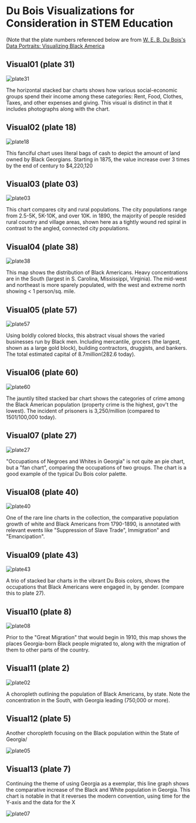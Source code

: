 # Du Bois Visualizations for Consideration in STEM Education

(Note that the plate numbers referenced below are from [W. E. B. Du Bois's Data Portraits: Visualizing Black America](https://papress.com/products/w-e-b-du-boiss-data-portraits-visualizing-black-america)

## Visual01 (plate 31)

![plate31](original-plate-31.jpg)

The horizontal stacked bar charts shows how various social-economic groups
spend their income among these categories: Rent, Food, Clothes, Taxes, and 
other expenses and giving. This visual is distinct in that it includes photographs along with the chart.

## Visual02 (plate 18)

![plate18](original-plate-18.jpg)


This fanciful chart uses literal bags of cash to depict the amount of land owned by Black Georgians. Starting in 1875, the value increase over 3 times by the end of century to $4,220,120

## Visual03 (plate 03)

![plate03](original-plate-03.jpg)


This chart compares city and rural populations. The city populations range from 2.5-5K, 5K-10K, and over 10K. in 1890, the majority of people resided rural country and village areas, shown here as a tightly wound red spiral in contrast to the angled, connected city populations.

## Visual04 (plate 38)

![plate38](original-plate-38.jpg)

This map shows the distribution of Black Americans. Heavy concentrations are in the South (largest in S. Carolina, Mississippi, Virginia). The mid-west and northeast is more sparely populated, with the west and extreme north showing < 1 person/sq. mile.

## Visual05 (plate 57)

![plate57](original-plate-57.jpg)

Using boldly colored blocks, this abstract visual shows the varied businesses run by Black men. Including mercantile, grocers (the largest, shown as a large gold block), building contractors, druggists, and bankers.  The total estimated capital of $8.7 million ($282.6 today).

## Visual06 (plate 60)

![plate60](original-plate-60.jpg)

The jauntily tilted stacked bar chart shows the categories of crime among the Black American population (property crime is the highest, gov't the lowest). The incident of prisoners is 3,250/million (compared to 1501/100,000 today).

## Visual07 (plate 27)

![plate27](original-plate-27.jpg)

"Occupations of Negroes and Whites in Georgia" is not quite an pie chart, but a "fan chart", comparing the occupations of two groups. The chart is a good example of the typical Du Bois color palette.

## Visual08 (plate 40)

![plate40](original-plate-40.jpg)

One of the rare line charts in the collection, the comparative population growth of white and Black Americans from 1790-1890, is annotated with relevant events like "Suppression of Slave Trade", Immigration" and  "Emancipation".

## Visual09 (plate 43)

![plate43](original-plate-43.jpg)

A trio of stacked bar charts in the vibrant Du Bois colors, shows the occupations that Black Americans were engaged in, by gender. (compare this to plate 27).

## Visual10 (plate 8)

![plate08](original-plate-08.jpg)

Prior to the "Great Migration" that would begin in 1910, this map shows the places Georgia-born Black people migrated to, along with the migration of them to other parts of the country.


## Visual11 (plate 2)

![plate02](original-plate-02.jpg)

A choropleth outlining the population of Black Americans, by state. Note the concentration in the South, with Georgia leading (750,000 or more).

## Visual12 (plate 5)

Another choropleth focusing on the Black population within the State of Georgia/

![plate05](original-plate-05.jpg)

## Visual13 (plate 7)

Continuing the theme of using Georgia as a exemplar, this line graph shows the comparative increase of the Black and White population in Georgia.  This chart is notable in that it reverses the modern convention, using time for the Y-axis and the data for the X

![plate07](original-plate-07.jpg)